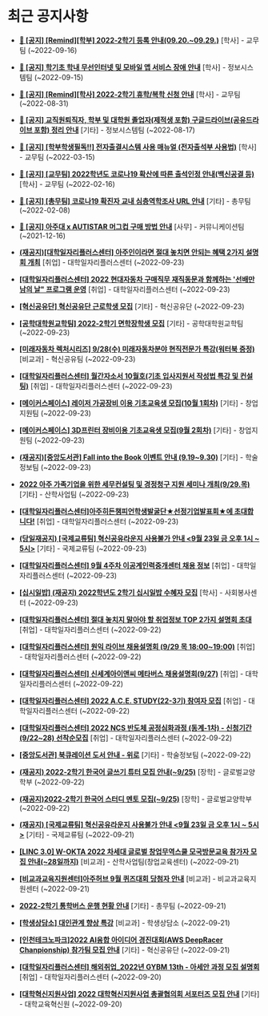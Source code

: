 # 최근 공지사항

* **[📌 [공지] [Remind][학부] 2022-2학기 등록 안내(09.20.~09.29.)](http://ajou.ac.kr/kr/ajou/notice.do?mode=view&amp;articleNo=203938&amp;article.offset=0&amp;articleLimit=30)**
 [학사] - 교무팀 (~2022-09-16)

* **[📌 [공지] 학기초 학내 무선인터넷 및 모바일 앱 서비스 장애 안내](http://ajou.ac.kr/kr/ajou/notice.do?mode=view&amp;articleNo=203929&amp;article.offset=0&amp;articleLimit=30)**
 [학사] - 정보시스템팀 (~2022-09-15)

* **[📌 [공지] [Remind][학사] 2022-2학기 휴학/복학 신청 안내](http://ajou.ac.kr/kr/ajou/notice.do?mode=view&amp;articleNo=203322&amp;article.offset=0&amp;articleLimit=30)**
 [학사] - 교무팀 (~2022-08-31)

* **[📌 [공지] 교직원퇴직자, 학부 및 대학원 졸업자(제적생 포함) 구글드라이브(공유드라이브 포함) 정리 안내](http://ajou.ac.kr/kr/ajou/notice.do?mode=view&amp;articleNo=202858&amp;article.offset=0&amp;articleLimit=30)**
 [기타] - 정보시스템팀 (~2022-08-17)

* **[📌 [공지] [학부학생필독!!] 전자출결시스템 사용 매뉴얼 (전자출석부 사용법)](http://ajou.ac.kr/kr/ajou/notice.do?mode=view&amp;articleNo=192571&amp;article.offset=0&amp;articleLimit=30)**
 [학사] - 교무팀 (~2022-03-15)

* **[📌 [공지] [교무팀] 2022학년도 코로나19 확산에 따른 출석인정 안내(백신공결 등)](http://ajou.ac.kr/kr/ajou/notice.do?mode=view&amp;articleNo=180913&amp;article.offset=0&amp;articleLimit=30)**
 [학사] - 교무팀 (~2022-02-16)

* **[📌 [공지] [총무팀] 코로나19 확진자 교내 심층역학조사 URL 안내](http://ajou.ac.kr/kr/ajou/notice.do?mode=view&amp;articleNo=180493&amp;article.offset=0&amp;articleLimit=30)**
 [기타] - 총무팀 (~2022-02-08)

* **[📌 [공지] 아주대 x AUTISTAR 머그컵 구매 방법 안내](http://ajou.ac.kr/kr/ajou/notice.do?mode=view&amp;articleNo=147976&amp;article.offset=0&amp;articleLimit=30)**
 [사무] - 커뮤니케이션팀 (~2021-12-16)

* **[(재공지)[대학일자리플러스센터] 아주인이라면 절대 놓치면 안되는 혜택 2가지 설명회 개최](http://ajou.ac.kr/kr/ajou/notice.do?mode=view&amp;articleNo=204268&amp;article.offset=0&amp;articleLimit=30)**
 [취업] - 대학일자리플러스센터 (~2022-09-23)

* **[[대학일자리플러스센터] 2022 현대자동차 구매직무 재직동문과 함께하는 &#x27;선배만남의 날&quot; 프로그램 운영](http://ajou.ac.kr/kr/ajou/notice.do?mode=view&amp;articleNo=204267&amp;article.offset=0&amp;articleLimit=30)**
 [취업] - 대학일자리플러스센터 (~2022-09-23)

* **[[혁신공유단] 혁신공유단 근로학생 모집](http://ajou.ac.kr/kr/ajou/notice.do?mode=view&amp;articleNo=204265&amp;article.offset=0&amp;articleLimit=30)**
 [기타] - 혁신공유단 (~2022-09-23)

* **[[공학대학원교학팀] 2022-2학기 면학장학생 모집](http://ajou.ac.kr/kr/ajou/notice.do?mode=view&amp;articleNo=204264&amp;article.offset=0&amp;articleLimit=30)**
 [기타] - 공학대학원교학팀 (~2022-09-23)

* **[[미래자동차 렉처시리즈] 9/28(수) 미래자동차분야 현직전문가 특강(워터북 증정)](http://ajou.ac.kr/kr/ajou/notice.do?mode=view&amp;articleNo=204262&amp;article.offset=0&amp;articleLimit=30)**
 [비교과] - 혁신공유팀 (~2022-09-23)

* **[[대학일자리플러스센터] 월간자소서 10월호(기초 입사지원서 작성법 특강 및 컨설팅)](http://ajou.ac.kr/kr/ajou/notice.do?mode=view&amp;articleNo=204260&amp;article.offset=0&amp;articleLimit=30)**
 [취업] - 대학일자리플러스센터 (~2022-09-23)

* **[[메이커스페이스] 레이저 가공장비 이용 기초교육생 모집(10월 1회차)](http://ajou.ac.kr/kr/ajou/notice.do?mode=view&amp;articleNo=204248&amp;article.offset=0&amp;articleLimit=30)**
 [기타] - 창업지원팀 (~2022-09-23)

* **[[메이커스페이스] 3D프린터 장비이용 기초교육생 모집(9월 2회차)](http://ajou.ac.kr/kr/ajou/notice.do?mode=view&amp;articleNo=204247&amp;article.offset=0&amp;articleLimit=30)**
 [기타] - 창업지원팀 (~2022-09-23)

* **[(재공지)[중앙도서관] Fall into the Book 이벤트 안내 (9.19~9.30)](http://ajou.ac.kr/kr/ajou/notice.do?mode=view&amp;articleNo=204243&amp;article.offset=0&amp;articleLimit=30)**
 [기타] - 학술정보팀 (~2022-09-23)

* **[2022 아주 가족기업을 위한 세무컨설팅 및 경정청구 지원 세미나 개최(9/29.목)](http://ajou.ac.kr/kr/ajou/notice.do?mode=view&amp;articleNo=204242&amp;article.offset=0&amp;articleLimit=30)**
 [기타] - 산학사업팀 (~2022-09-23)

* **[[대학일자리플러스센터]아주히든챔피언학생발굴단★선정기업발표회★에 초대합니다!](http://ajou.ac.kr/kr/ajou/notice.do?mode=view&amp;articleNo=204241&amp;article.offset=0&amp;articleLimit=30)**
 [취업] - 대학일자리플러스센터 (~2022-09-23)

* **[(당일재공지) [국제교류팀] 혁신공유라운지 사용불가 안내 &lt;9월 23일 금 오후 1시 ~ 5시&gt;](http://ajou.ac.kr/kr/ajou/notice.do?mode=view&amp;articleNo=204238&amp;article.offset=0&amp;articleLimit=30)**
 [기타] - 국제교류팀 (~2022-09-23)

* **[[대학일자리플러스센터] 9월 4주차 이공계인력중개센터 채용 정보](http://ajou.ac.kr/kr/ajou/notice.do?mode=view&amp;articleNo=204236&amp;article.offset=0&amp;articleLimit=30)**
 [취업] - 대학일자리플러스센터 (~2022-09-23)

* **[[십시일밥] (재공지) 2022학년도 2학기 십시일밥 수혜자 모집](http://ajou.ac.kr/kr/ajou/notice.do?mode=view&amp;articleNo=204226&amp;article.offset=0&amp;articleLimit=30)**
 [학사] - 사회봉사센터 (~2022-09-23)

* **[[대학일자리플러스센터] 절대 놓치지 말아야 할 취업정보 TOP 2가지 설명회 초대](http://ajou.ac.kr/kr/ajou/notice.do?mode=view&amp;articleNo=204224&amp;article.offset=0&amp;articleLimit=30)**
 [취업] - 대학일자리플러스센터 (~2022-09-22)

* **[[대학일자리플러스센터] 원익 라이브 채용설명회 (9/29 목 18:00~19:00)](http://ajou.ac.kr/kr/ajou/notice.do?mode=view&amp;articleNo=204215&amp;article.offset=0&amp;articleLimit=30)**
 [취업] - 대학일자리플러스센터 (~2022-09-22)

* **[[대학일자리플러스센터] 신세계아이앤씨 메타버스 채용설명회(9/27)](http://ajou.ac.kr/kr/ajou/notice.do?mode=view&amp;articleNo=204184&amp;article.offset=0&amp;articleLimit=30)**
 [취업] - 대학일자리플러스센터 (~2022-09-22)

* **[[대학일자리플러스센터] 2022 A.C.E. STUDY(22-3기) 참여자 모집](http://ajou.ac.kr/kr/ajou/notice.do?mode=view&amp;articleNo=204180&amp;article.offset=0&amp;articleLimit=30)**
 [취업] - 대학일자리플러스센터 (~2022-09-22)

* **[[대학일자리플러스센터] 2022 NCS 반도체 공정심화과정 (동계-1차) - 신청기간(9/22~28) 선착순모집](http://ajou.ac.kr/kr/ajou/notice.do?mode=view&amp;articleNo=204179&amp;article.offset=0&amp;articleLimit=30)**
 [취업] - 대학일자리플러스센터 (~2022-09-22)

* **[[중앙도서관] 북큐레이션 도서 안내 - 위로](http://ajou.ac.kr/kr/ajou/notice.do?mode=view&amp;articleNo=204172&amp;article.offset=0&amp;articleLimit=30)**
 [기타] - 학술정보팀 (~2022-09-22)

* **[(재공지) 2022-2학기 한국어 글쓰기 튜터 모집 안내(~9/25)](http://ajou.ac.kr/kr/ajou/notice.do?mode=view&amp;articleNo=204169&amp;article.offset=0&amp;articleLimit=30)**
 [장학] - 글로벌교양학부 (~2022-09-22)

* **[(재공지)2022-2학기 한국어 스터디 멘토 모집(~9/25)](http://ajou.ac.kr/kr/ajou/notice.do?mode=view&amp;articleNo=204168&amp;article.offset=0&amp;articleLimit=30)**
 [장학] - 글로벌교양학부 (~2022-09-22)

* **[(재공지) [국제교류팀] 혁신공유라운지 사용불가 안내 &lt;9월 23일 금 오후 1시 ~ 5시&gt;](http://ajou.ac.kr/kr/ajou/notice.do?mode=view&amp;articleNo=204162&amp;article.offset=0&amp;articleLimit=30)**
 [기타] - 국제교류팀 (~2022-09-21)

* **[[LINC 3.0] W-OKTA 2022 차세대 글로벌 창업무역스쿨 모국방문교육 참가자 모집 안내(~28일까지)](http://ajou.ac.kr/kr/ajou/notice.do?mode=view&amp;articleNo=204161&amp;article.offset=0&amp;articleLimit=30)**
 [비교과] - 산학사업팀(창업교육센터) (~2022-09-21)

* **[[비교과교육지원센터]아주허브 9월 퀴즈대회 당첨자 안내](http://ajou.ac.kr/kr/ajou/notice.do?mode=view&amp;articleNo=204142&amp;article.offset=0&amp;articleLimit=30)**
 [비교과] - 비교과교육지원센터 (~2022-09-21)

* **[2022-2학기 통학버스 운행 현황 안내](http://ajou.ac.kr/kr/ajou/notice.do?mode=view&amp;articleNo=204140&amp;article.offset=0&amp;articleLimit=30)**
 [기타] - 총무팀 (~2022-09-21)

* **[[학생상담소] 대인관계 향상 특강](http://ajou.ac.kr/kr/ajou/notice.do?mode=view&amp;articleNo=204129&amp;article.offset=0&amp;articleLimit=30)**
 [비교과] - 학생상담소 (~2022-09-21)

* **[[인천테크노파크]2022 AI융합 아이디어 경진대회(AWS DeepRacer Chanpionship) 참가팀 모집 안내](http://ajou.ac.kr/kr/ajou/notice.do?mode=view&amp;articleNo=204127&amp;article.offset=0&amp;articleLimit=30)**
 [기타] - 혁신공유단 (~2022-09-21)

* **[[대학일자리플러스센터] 해외취업_2022년 GYBM 13th - 아세안 과정 모집 설명회](http://ajou.ac.kr/kr/ajou/notice.do?mode=view&amp;articleNo=204112&amp;article.offset=0&amp;articleLimit=30)**
 [취업] - 대학일자리플러스센터 (~2022-09-20)

* **[[대학혁신지원사업] 2022 대학혁신지원사업 총괄협의회 서포터즈 모집 안내](http://ajou.ac.kr/kr/ajou/notice.do?mode=view&amp;articleNo=204110&amp;article.offset=0&amp;articleLimit=30)**
 [기타] - 대학교육혁신원 (~2022-09-20)

